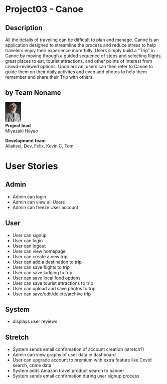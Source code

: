 # Project03 - Canoe
## Description
All the details of traveling can be difficult to plan and manage. Canoe is an application designed to streamline the process and reduce stress to help travelers enjoy their experience more fully. Users simply build a "Trip" in Canoe by moving through a guided sequence of steps and selecting flights, great places to eat, tourist attractions, and other points of interest from crowd-reviewed options. Upon arrival, users can then refer to Canoe to guide them on their daily activites and even add photos to help them remember and share their Trip with others.   
## by Team Noname

![Miyazaki](./miyazaki.png)  \
**Project lead** \
Miyazaki Hayao


**Development team** \
Aliaksei, Dev, Felix, Kevin C, Tom 

# User Stories
## Admin
- Admin can login
- Admin can view all Users
- Admin can freeze User account

## User
- User can signup
- User can login
- User can logout
- User can view homepage
- User can create a new trip
- User can add a destination to trip
- User can save flights to trip
- User can save lodging to trip
- User can save local food options
- User can save tourist attractions to trip
- User can upload and save photos to trip
- User can save/edit/delete/archive trip

## System
- displays user reviews

## Stretch
- System sends email confirmation of account creation (stretch?)
- Admin can view graphs of user data in dashboard
- User can upgrade account to premium with extra feature like Covid search, crime data
- System adds Amazon travel product search to banner
- System sends email confirmation during user signup process
